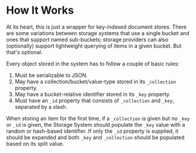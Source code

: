 # How It Works

At its heart, this is just a wrapper for key-indexed document stores. There are some variations between storage systems that use a single bucket and ones that support named sub-buckets; storage providers can also (optionally) support lightweight querying of items in a given bucket. But that's optional.

Every object stored in the system has to follow a couple of basic rules:

1. Must be serializable to JSON.
2. May have a collection/bucket/value-type stored in its `_collection` property.
3. May have a bucket-relative identifier stored in its `_key` property.
4. Must have an `_id` property that consists of `_collection` and `_key`, separated by a slash.

When storing an item for the first time, if a `_collection` is given but no `_key` or `_id` is given, the Storage System should populate the `_key` value with a random or hash-based identifier. If only the `_id` property is supplied, it should be expanded and both `_key` and `_collection` should be populated based on its split value.
